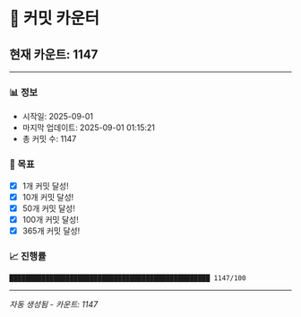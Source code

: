 # 🔢 커밋 카운터

## 현재 카운트: 1147

---

### 📊 정보
- 시작일: 2025-09-01
- 마지막 업데이트: 2025-09-01 01:15:21
- 총 커밋 수: 1147

### 🎯 목표
- [x] 1개 커밋 달성!
- [x] 10개 커밋 달성!
- [x] 50개 커밋 달성!
- [x] 100개 커밋 달성!
- [x] 365개 커밋 달성!

### 📈 진행률
```
██████████████████████████████████████████████████ 1147/100
```

---
*자동 생성됨 - 카운트: 1147*
